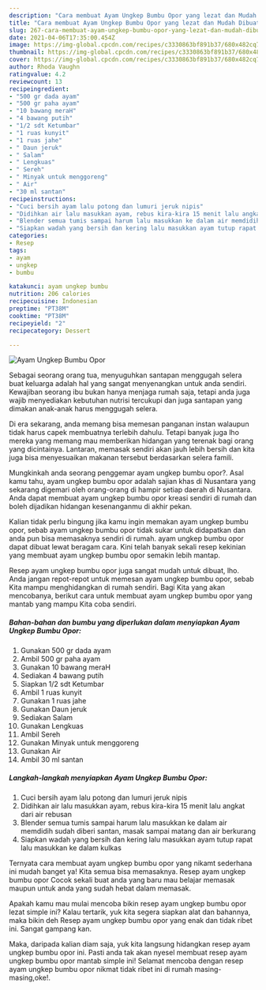 ```yaml
---
description: "Cara membuat Ayam Ungkep Bumbu Opor yang lezat dan Mudah Dibuat"
title: "Cara membuat Ayam Ungkep Bumbu Opor yang lezat dan Mudah Dibuat"
slug: 267-cara-membuat-ayam-ungkep-bumbu-opor-yang-lezat-dan-mudah-dibuat
date: 2021-04-06T17:35:00.454Z
image: https://img-global.cpcdn.com/recipes/c3330863bf891b37/680x482cq70/ayam-ungkep-bumbu-opor-foto-resep-utama.jpg
thumbnail: https://img-global.cpcdn.com/recipes/c3330863bf891b37/680x482cq70/ayam-ungkep-bumbu-opor-foto-resep-utama.jpg
cover: https://img-global.cpcdn.com/recipes/c3330863bf891b37/680x482cq70/ayam-ungkep-bumbu-opor-foto-resep-utama.jpg
author: Rhoda Vaughn
ratingvalue: 4.2
reviewcount: 13
recipeingredient:
- "500 gr dada ayam"
- "500 gr paha ayam"
- "10 bawang meraH"
- "4 bawang putih"
- "1/2 sdt Ketumbar"
- "1 ruas kunyit"
- "1 ruas jahe"
- " Daun jeruk"
- " Salam"
- " Lengkuas"
- " Sereh"
- " Minyak untuk menggoreng"
- " Air"
- "30 ml santan"
recipeinstructions:
- "Cuci bersih ayam lalu potong dan lumuri jeruk nipis"
- "Didihkan air lalu masukkan ayam, rebus kira-kira 15 menit lalu angkat dari air rebusan"
- "Blender semua tumis sampai harum lalu masukkan ke dalam air memdidih sudah diberi santan, masak sampai matang dan air berkurang"
- "Siapkan wadah yang bersih dan kering lalu masukkan ayam tutup rapat lalu masukkan ke dalam kulkas"
categories:
- Resep
tags:
- ayam
- ungkep
- bumbu

katakunci: ayam ungkep bumbu 
nutrition: 206 calories
recipecuisine: Indonesian
preptime: "PT38M"
cooktime: "PT38M"
recipeyield: "2"
recipecategory: Dessert

---
```



![Ayam Ungkep Bumbu Opor](https://img-global.cpcdn.com/recipes/c3330863bf891b37/680x482cq70/ayam-ungkep-bumbu-opor-foto-resep-utama.jpg)

Sebagai seorang orang tua, menyuguhkan santapan menggugah selera buat keluarga adalah hal yang sangat menyenangkan untuk anda sendiri. Kewajiban seorang ibu bukan hanya menjaga rumah saja, tetapi anda juga wajib menyediakan kebutuhan nutrisi tercukupi dan juga santapan yang dimakan anak-anak harus menggugah selera.

Di era  sekarang, anda memang bisa memesan panganan instan walaupun tidak harus capek membuatnya terlebih dahulu. Tetapi banyak juga lho mereka yang memang mau memberikan hidangan yang terenak bagi orang yang dicintainya. Lantaran, memasak sendiri akan jauh lebih bersih dan kita juga bisa menyesuaikan makanan tersebut berdasarkan selera famili. 



Mungkinkah anda seorang penggemar ayam ungkep bumbu opor?. Asal kamu tahu, ayam ungkep bumbu opor adalah sajian khas di Nusantara yang sekarang digemari oleh orang-orang di hampir setiap daerah di Nusantara. Anda dapat membuat ayam ungkep bumbu opor kreasi sendiri di rumah dan boleh dijadikan hidangan kesenanganmu di akhir pekan.

Kalian tidak perlu bingung jika kamu ingin memakan ayam ungkep bumbu opor, sebab ayam ungkep bumbu opor tidak sukar untuk didapatkan dan anda pun bisa memasaknya sendiri di rumah. ayam ungkep bumbu opor dapat dibuat lewat beragam cara. Kini telah banyak sekali resep kekinian yang membuat ayam ungkep bumbu opor semakin lebih mantap.

Resep ayam ungkep bumbu opor juga sangat mudah untuk dibuat, lho. Anda jangan repot-repot untuk memesan ayam ungkep bumbu opor, sebab Kita mampu menghidangkan di rumah sendiri. Bagi Kita yang akan mencobanya, berikut cara untuk membuat ayam ungkep bumbu opor yang mantab yang mampu Kita coba sendiri.

<!--inarticleads1-->

##### Bahan-bahan dan bumbu yang diperlukan dalam menyiapkan Ayam Ungkep Bumbu Opor:

1. Gunakan 500 gr dada ayam
1. Ambil 500 gr paha ayam
1. Gunakan 10 bawang meraH
1. Sediakan 4 bawang putih
1. Siapkan 1/2 sdt Ketumbar
1. Ambil 1 ruas kunyit
1. Gunakan 1 ruas jahe
1. Gunakan  Daun jeruk
1. Sediakan  Salam
1. Gunakan  Lengkuas
1. Ambil  Sereh
1. Gunakan  Minyak untuk menggoreng
1. Gunakan  Air
1. Ambil 30 ml santan




<!--inarticleads2-->

##### Langkah-langkah menyiapkan Ayam Ungkep Bumbu Opor:

1. Cuci bersih ayam lalu potong dan lumuri jeruk nipis
1. Didihkan air lalu masukkan ayam, rebus kira-kira 15 menit lalu angkat dari air rebusan
1. Blender semua tumis sampai harum lalu masukkan ke dalam air memdidih sudah diberi santan, masak sampai matang dan air berkurang
1. Siapkan wadah yang bersih dan kering lalu masukkan ayam tutup rapat lalu masukkan ke dalam kulkas




Ternyata cara membuat ayam ungkep bumbu opor yang nikamt sederhana ini mudah banget ya! Kita semua bisa memasaknya. Resep ayam ungkep bumbu opor Cocok sekali buat anda yang baru mau belajar memasak maupun untuk anda yang sudah hebat dalam memasak.

Apakah kamu mau mulai mencoba bikin resep ayam ungkep bumbu opor lezat simple ini? Kalau tertarik, yuk kita segera siapkan alat dan bahannya, maka bikin deh Resep ayam ungkep bumbu opor yang enak dan tidak ribet ini. Sangat gampang kan. 

Maka, daripada kalian diam saja, yuk kita langsung hidangkan resep ayam ungkep bumbu opor ini. Pasti anda tak akan nyesel membuat resep ayam ungkep bumbu opor mantab simple ini! Selamat mencoba dengan resep ayam ungkep bumbu opor nikmat tidak ribet ini di rumah masing-masing,oke!.

